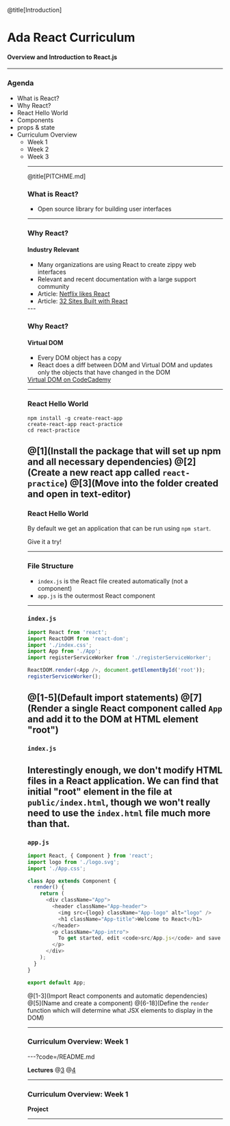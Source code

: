 @title[Introduction]

# Ada React Curriculum

#### Overview and Introduction to React.js

---
### Agenda
<ul>
  <li>What is React?</li>
  <li>Why React?</li>
  <li>React Hello World</li>
  <li>Components</li>
  <li>props & state</li>
  <li>Curriculum Overview
    <ul>
      <li>Week 1</li>
      <li>Week 2</li>
      <li>Week 3</li>
    </ul>
  </li>
<ul>

---

@title[PITCHME.md]

### What is React?
<ul>
  <li>Open source library for building user interfaces</li>
</ul>

---
### Why React?
#### Industry Relevant

<ul>
  <li>Many organizations are using React to create zippy web interfaces</li>
  <li>Relevant and recent documentation with a large support community</li>
  <li>Article: <a href="https://medium.com/netflix-techblog/netflix-likes-react-509675426db">Netflix likes React</a></li>
  <li>Article: <a href="https://medium.com/@coderacademy/32-sites-built-with-reactjs-172e3a4bed81">32 Sites Built with React</a></li>
</ul>
---

### Why React?
#### Virtual DOM

<ul>
  <li>Every DOM object has a copy</li>
  <li>React does a diff between DOM and Virtual DOM and updates only the objects that have changed in the DOM</li>
</ul>
<span><a href="https://www.codecademy.com/articles/react-virtual-dom">Virtual DOM on CodeCademy</a></span>

---

### React Hello World

```shell
npm install -g create-react-app
create-react-app react-practice
cd react-practice
```

@[1](Install the package that will set up npm and all necessary dependencies)
@[2](Create a new react app called `react-practice`)
@[3](Move into the folder created and open in text-editor)
---

### React Hello World

By default we get an application that can be run using `npm start`.

Give it a try!

---

### File Structure

- `index.js` is the React file created automatically (not a component)
- `app.js` is the outermost React component

---
### `index.js`

```javascript
import React from 'react';
import ReactDOM from 'react-dom';
import './index.css';
import App from './App';
import registerServiceWorker from './registerServiceWorker';

ReactDOM.render(<App />, document.getElementById('root'));
registerServiceWorker();

```

@[1-5](Default import statements)
@[7](Render a single React component called `App` and add it to the DOM at HTML element "root")
---

### `index.js`

Interestingly enough, we don't modify HTML files in a React application. We can find that initial "root" element in the file at `public/index.html`, though we won't really need to use the `index.html` file much more than that.
---

### `app.js`

```javascript
import React, { Component } from 'react';
import logo from './logo.svg';
import './App.css';

class App extends Component {
  render() {
    return (
      <div className="App">
        <header className="App-header">
          <img src={logo} className="App-logo" alt="logo" />
          <h1 className="App-title">Welcome to React</h1>
        </header>
        <p className="App-intro">
          To get started, edit <code>src/App.js</code> and save to reload.
        </p>
      </div>
    );
  }
}

export default App;
```

@[1-3](Import React components and automatic dependencies)
@[5](Name and create a component)
@[6-18](Define the `render` function which will determine what JSX elements to display in the DOM)

---

### Curriculum Overview: Week 1

---?code=/README.md

**Lectures**
@[3]()
@[4]()

---

### Curriculum Overview: Week 1

**Project**

---
